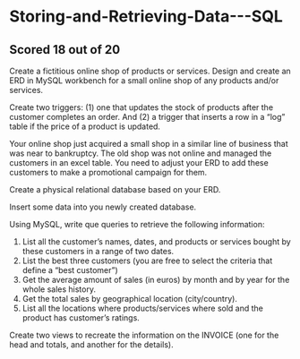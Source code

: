 # Storing-and-Retrieving-Data---SQL

## Scored 18 out of 20

Create a fictitious online shop of products or services. 
Design and create an ERD in MySQL workbench for a small online shop of any products and/or services. 

Create two triggers: (1) one that updates the stock of products after the customer completes an order. And (2) a trigger that inserts a row in a “log” table if the price of a product is updated.

Your online shop just acquired a small shop in a similar line of business that was near to bankruptcy.
The old shop was not online and managed the customers in an excel table. You need to adjust your ERD to add these customers to make a promotional campaign for them. 

Create a physical relational database based on your ERD.

Insert some data into you newly created database.

Using MySQL, write que queries to retrieve the following information:

1. List all the customer’s names, dates, and products or services bought by these customers in a
range of two dates.
2. List the best three customers (you are free to select the criteria that define a “best customer”)
3. Get the average amount of sales (in euros) by month and by year for the whole sales history.
4. Get the total sales by geographical location (city/country).
5. List all the locations where products/services where sold and the product has customer’s ratings.

Create two views to recreate the information on the INVOICE (one for the head and totals, and another for the details).
